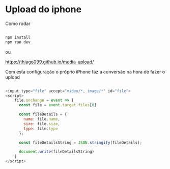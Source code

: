 # Upload do iphone


Como rodar 

```js

npm install
npm run dev

```

ou

https://thiago099.github.io/media-upload/


Com esta configuração o próprio iPhone faz a conversão na hora de fazer o upload

```js

<input type="file" accept="video/*, image/*" id="file">
<script>
    file.onchange = event => {
      const file = event.target.files[0]

      const fileDetails = {
        name: file.name,
        size: file.size,
        type: file.type
      };

      const fileDetailsString = JSON.stringify(fileDetails);

      document.write(fileDetailsString)
    }
</script>

```
